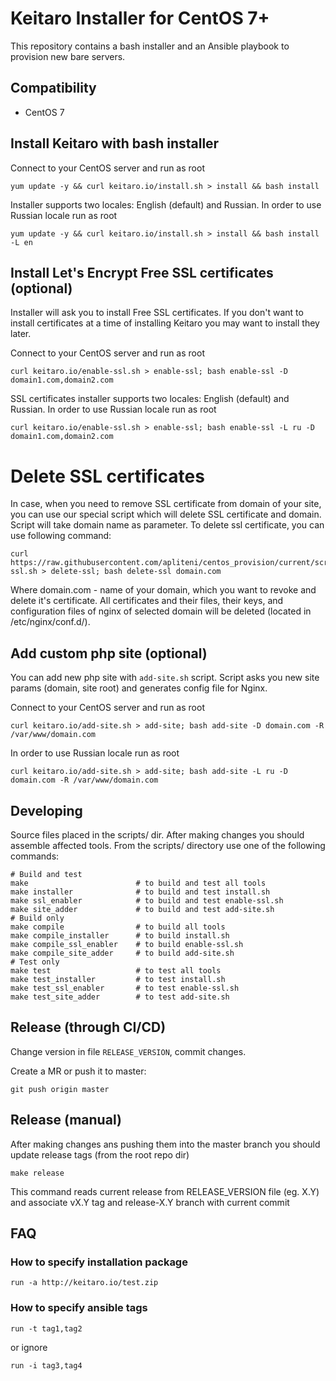 # Keitaro Installer for CentOS 7+

This repository contains a bash installer and an Ansible playbook to provision new bare servers.

## Compatibility
 - CentOS 7

## Install Keitaro with bash installer

Connect to your CentOS server and run as root

    yum update -y && curl keitaro.io/install.sh > install && bash install

Installer supports two locales: English (default) and Russian. In order to use Russian locale run as root

    yum update -y && curl keitaro.io/install.sh > install && bash install -L en

## Install Let's Encrypt Free SSL certificates (optional)

Installer will ask you to install Free SSL certificates. If you don't want to install certificates at a time of
installing Keitaro you may want to install they later.

Connect to your CentOS server and run as root

    curl keitaro.io/enable-ssl.sh > enable-ssl; bash enable-ssl -D domain1.com,domain2.com

SSL certificates installer supports two locales: English (default) and Russian. In order to use Russian locale
run as root

    curl keitaro.io/enable-ssl.sh > enable-ssl; bash enable-ssl -L ru -D domain1.com,domain2.com


# Delete SSL certificates

In case, when you need to remove SSL certificate from domain of your site, you can use our special script which will delete SSL certificate and domain. Script will take domain name as parameter. To delete ssl certificate, you can use following command: 

    curl https://raw.githubusercontent.com/apliteni/centos_provision/current/scripts/delete-ssl.sh > delete-ssl; bash delete-ssl domain.com

Where domain.com - name of your domain, which you want to revoke and delete it's certificate. All certificates and their files, their keys, and configuration files of nginx of selected domain will be deleted (located in /etc/nginx/conf.d/). 


## Add custom php site (optional)

You can add new php site with `add-site.sh` script. Script asks you new site params (domain, site root) and
generates config file for Nginx.

Connect to your CentOS server and run as root

    curl keitaro.io/add-site.sh > add-site; bash add-site -D domain.com -R /var/www/domain.com

In order to use Russian locale run as root

    curl keitaro.io/add-site.sh > add-site; bash add-site -L ru -D domain.com -R /var/www/domain.com

## Developing

Source files placed in the scripts/ dir. After making changes you should assemble affected tools. 
From the scripts/ directory use one of the following commands:

    # Build and test
    make                        # to build and test all tools
    make installer              # to build and test install.sh
    make ssl_enabler            # to build and test enable-ssl.sh
    make site_adder             # to build and test add-site.sh
    # Build only
    make compile                # to build all tools
    make compile_installer      # to build install.sh
    make compile_ssl_enabler    # to build enable-ssl.sh
    make compile_site_adder     # to build add-site.sh
    # Test only
    make test                   # to test all tools
    make test_installer         # to test install.sh
    make test_ssl_enabler       # to test enable-ssl.sh
    make test_site_adder        # to test add-site.sh

## Release (through CI/CD)

Change version in file `RELEASE_VERSION`, commit changes. 

Create a MR or push it to master:
    
    git push origin master
    
## Release (manual)

After making changes ans pushing them into the master branch you should update release tags (from the root repo dir)
   
    make release

This command reads current release from RELEASE_VERSION file (eg. X.Y) and associate vX.Y tag and release-X.Y branch with current commit

## FAQ

### How to specify installation package

    run -a http://keitaro.io/test.zip


### How to specify ansible tags

    run -t tag1,tag2

or ignore

    run -i tag3,tag4



